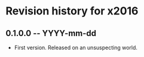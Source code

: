 # Revision history for x2016

## 0.1.0.0 -- YYYY-mm-dd

* First version. Released on an unsuspecting world.
